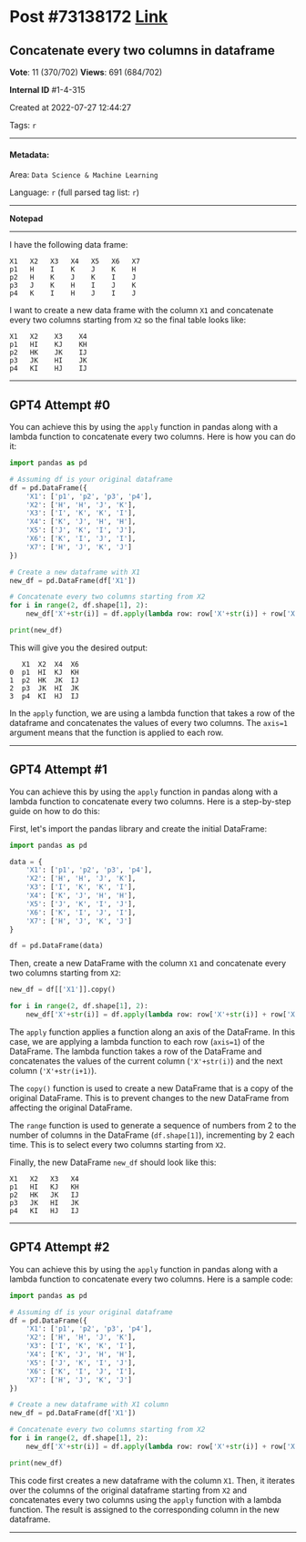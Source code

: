 
# Post \#73138172 [Link](https://stackoverflow.com/questions/73138172/)

## Concatenate every two columns in dataframe

**Vote**: 11 (370/702) **Views**: 691 (684/702) 

**Internal ID** \#1-4-315

Created at 2022-07-27 12:44:27

Tags: `r`

----------

#### Metadata:

Area: `Data Science & Machine Learning`

Language: `r` (full parsed tag list: `r`)

----------

**Notepad**


----------

I have the following data frame:
```
X1   X2   X3   X4   X5   X6   X7
p1   H    I    K    J    K    H
p2   H    K    J    K    I    J
p3   J    K    H    I    J    K
p4   K    I    H    J    I    J
```

I want to create a new data frame with the column `X1` and concatenate every two columns starting from `X2` so the final table looks like:
```
X1   X2    X3    X4   
p1   HI    KJ    KH
p2   HK    JK    IJ
p3   JK    HI    JK
p4   KI    HJ    IJ
```



----------
        
## GPT4 Attempt \#0

You can achieve this by using the `apply` function in pandas along with a lambda function to concatenate every two columns. Here is how you can do it:

```python
import pandas as pd

# Assuming df is your original dataframe
df = pd.DataFrame({
    'X1': ['p1', 'p2', 'p3', 'p4'],
    'X2': ['H', 'H', 'J', 'K'],
    'X3': ['I', 'K', 'K', 'I'],
    'X4': ['K', 'J', 'H', 'H'],
    'X5': ['J', 'K', 'I', 'J'],
    'X6': ['K', 'I', 'J', 'I'],
    'X7': ['H', 'J', 'K', 'J']
})

# Create a new dataframe with X1
new_df = pd.DataFrame(df['X1'])

# Concatenate every two columns starting from X2
for i in range(2, df.shape[1], 2):
    new_df['X'+str(i)] = df.apply(lambda row: row['X'+str(i)] + row['X'+str(i+1)], axis=1)

print(new_df)
```

This will give you the desired output:

```
   X1  X2  X4  X6
0  p1  HI  KJ  KH
1  p2  HK  JK  IJ
2  p3  JK  HI  JK
3  p4  KI  HJ  IJ
```

In the `apply` function, we are using a lambda function that takes a row of the dataframe and concatenates the values of every two columns. The `axis=1` argument means that the function is applied to each row.

--------

## GPT4 Attempt \#1

You can achieve this by using the `apply` function in pandas along with a lambda function to concatenate every two columns. Here is a step-by-step guide on how to do this:

First, let's import the pandas library and create the initial DataFrame:

```python
import pandas as pd

data = {
    'X1': ['p1', 'p2', 'p3', 'p4'],
    'X2': ['H', 'H', 'J', 'K'],
    'X3': ['I', 'K', 'K', 'I'],
    'X4': ['K', 'J', 'H', 'H'],
    'X5': ['J', 'K', 'I', 'J'],
    'X6': ['K', 'I', 'J', 'I'],
    'X7': ['H', 'J', 'K', 'J']
}

df = pd.DataFrame(data)
```

Then, create a new DataFrame with the column `X1` and concatenate every two columns starting from `X2`:

```python
new_df = df[['X1']].copy()

for i in range(2, df.shape[1], 2):
    new_df['X'+str(i)] = df.apply(lambda row: row['X'+str(i)] + row['X'+str(i+1)], axis=1)
```

The `apply` function applies a function along an axis of the DataFrame. In this case, we are applying a lambda function to each row (`axis=1`) of the DataFrame. The lambda function takes a row of the DataFrame and concatenates the values of the current column (`'X'+str(i)`) and the next column (`'X'+str(i+1)`).

The `copy()` function is used to create a new DataFrame that is a copy of the original DataFrame. This is to prevent changes to the new DataFrame from affecting the original DataFrame.

The `range` function is used to generate a sequence of numbers from 2 to the number of columns in the DataFrame (`df.shape[1]`), incrementing by 2 each time. This is to select every two columns starting from `X2`.

Finally, the new DataFrame `new_df` should look like this:

```
X1   X2   X3   X4
p1   HI   KJ   KH
p2   HK   JK   IJ
p3   JK   HI   JK
p4   KI   HJ   IJ
```

--------

## GPT4 Attempt \#2

You can achieve this by using the `apply` function in pandas along with a lambda function to concatenate every two columns. Here is a sample code:

```python
import pandas as pd

# Assuming df is your original dataframe
df = pd.DataFrame({
    'X1': ['p1', 'p2', 'p3', 'p4'],
    'X2': ['H', 'H', 'J', 'K'],
    'X3': ['I', 'K', 'K', 'I'],
    'X4': ['K', 'J', 'H', 'H'],
    'X5': ['J', 'K', 'I', 'J'],
    'X6': ['K', 'I', 'J', 'I'],
    'X7': ['H', 'J', 'K', 'J']
})

# Create a new dataframe with X1 column
new_df = pd.DataFrame(df['X1'])

# Concatenate every two columns starting from X2
for i in range(2, df.shape[1], 2):
    new_df['X'+str(i)] = df.apply(lambda row: row['X'+str(i)] + row['X'+str(i+1)], axis=1)

print(new_df)
```

This code first creates a new dataframe with the column `X1`. Then, it iterates over the columns of the original dataframe starting from `X2` and concatenates every two columns using the `apply` function with a lambda function. The result is assigned to the corresponding column in the new dataframe.

--------
